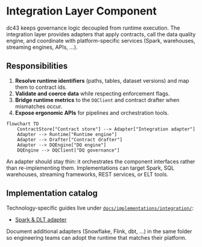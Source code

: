 # Integration Layer Component

dc43 keeps governance logic decoupled from runtime execution. The
integration layer provides adapters that apply contracts, call the data
quality engine, and coordinate with platform-specific services (Spark,
warehouses, streaming engines, APIs, …).

## Responsibilities

1. **Resolve runtime identifiers** (paths, tables, dataset versions) and
   map them to contract ids.
2. **Validate and coerce data** while respecting enforcement flags.
3. **Bridge runtime metrics** to the `DQClient` and contract drafter when
   mismatches occur.
4. **Expose ergonomic APIs** for pipelines and orchestration tools.

```mermaid
flowchart TD
    ContractStore["Contract store"] --> Adapter["Integration adapter"]
    Adapter --> Runtime["Runtime engine"]
    Adapter --> Drafter["Contract drafter"]
    Adapter --> DQEngine["DQ engine"]
    DQEngine --> DQClient["DQ governance"]
```

An adapter should stay thin: it orchestrates the component interfaces
rather than re-implementing them. Implementations can target Spark, SQL
warehouses, streaming frameworks, REST services, or ELT tools.

## Implementation catalog

Technology-specific guides live under
[`docs/implementations/integration/`](implementations/integration/):

- [Spark & DLT adapter](implementations/integration/spark-dlt.md)

Document additional adapters (Snowflake, Flink, dbt, …) in the same
folder so engineering teams can adopt the runtime that matches their
platform.
